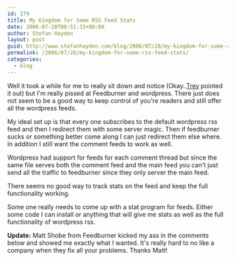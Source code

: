 ```yaml
---
id: 179
title: My Kingdom for Some RSS Feed Stats
date: 2006-07-28T08:51:33+00:00
author: Stefan Hayden
layout: post
guid: http://www.stefanhayden.com/blog/2006/07/28/my-kingdom-for-some-rss-feed-stats/
permalink: /2006/07/28/my-kingdom-for-some-rss-feed-stats/
categories:
  - blog
---
```

Well it took a while for me to really sit down and notice (Okay..<a rel="external nofollow" href="http://syntheticrabbit.com/blog/">Trey</a> pointed it out) but I'm really pissed at Feedburner and wordpress. There just does not seem to be a good way to keep control of you're readers and still offer all the wordpress feeds.

My ideal set up is that every one subscribes to the default wordpress rss feed and then I redirect them with some server magic. Then if feedburner sucks or something better come along I can just redirect them else where. In addition I still want the comment feeds to work as well.

Wordpress had support for feeds for each comment thread but since the same file serves both the comment feed and the main feed you can't just send all the traffic to feedburner since they only server the main feed.

There seems no good way to track stats on the feed and keep the full functionality working.

Some one really needs to come up with a stat program for feeds. Either some code I can install or anything that will give me stats as well as the full functionality of wordpress rss.

<strong>Update:</strong> Matt Shobe from Feedburner kicked my ass in the comments below and showed me exactly what I wanted. It's really hard to no like a company when they fix all your problems. Thanks Matt!